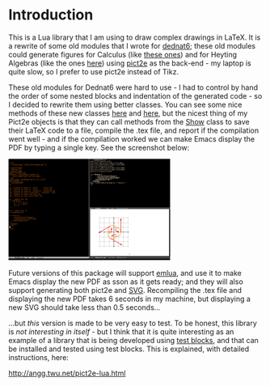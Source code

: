 

# Introduction

This is a Lua library that I am using to draw complex drawings in
LaTeX. It is a rewrite of some old modules that I wrote for [dednat6](http://angg.twu.net/dednat6/tug-slides.pdf);
these old modules could generate figures for Calculus (like [these
ones](http://angg.twu.net/2022eev-svg.html)) and for Heyting Algebras (like the ones [here](http://angg.twu.net/math-b.html#zhas-for-children-2)) using [pict2e](https://ctan.org/pkg/pict2e?lang=en) as
the back-end - my laptop is quite slow, so I prefer to use pict2e
instead of Tikz.

These old modules for Dednat6 were hard to use - I had to control by
hand the order of some nested blocks and indentation of the generated
code - so I decided to rewrite them using better classes. You can see
some nice methods of these new classes [here](http://angg.twu.net/LUA/Pict2e1.lua.html#Pict2e-methods) and [here](http://angg.twu.net/LUA/Pict2e1.lua.html#PictBounds-methods), but the nicest
thing of my Pict2e objects is that they can call methods from the [Show](http://angg.twu.net/LUA/Pict2e1.lua.html#Show)
class to save their LaTeX code to a file, compile the .tex file, and
report if the compilation went well - and if the compilation worked we
can make Emacs display the PDF by typing a single key. See the
screenshot below:

<a href="2022-pict2e-lua.png"><IMG SRC="2022-pict2e-lua-small.png"></a>

Future versions of this package will support [emlua](https://github.com/edrx/emlua/#introduction), and use it to make
Emacs display the new PDF as sson as it gets ready; and they will also
support generating both pict2e and [SVG](http://angg.twu.net/2022eev-svg.html). Recompiling the .tex file and
displaying the new PDF takes 6 seconds in my machine, but displaying a
new SVG should take less than 0.5 seconds&#x2026;

&#x2026;but *this* version is made to be very easy to test. To be honest,
this library is *not interesting in itself* - but I think that it is
quite interesting as an example of a library that is being developed
using [test blocks](http://angg.twu.net/emacsconf2021.html), and that can be installed and tested using test
blocks. This is explained, with detailed instructions, here:

<http://angg.twu.net/pict2e-lua.html>

